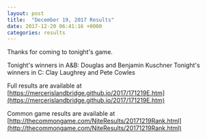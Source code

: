 ```yaml
---
layout: post
title:  "December 19, 2017 Results"
date: 2017-12-20 06:41:16 +0000
categories: results
---
```

Thanks for coming to tonight's game.

Tonight's winners in A&B: Douglas and Benjamin Kuschner
Tonight's winners in C: Clay Laughrey and Pete Cowles

Full results are available at [https://mercerislandbridge.github.io/2017/171219E.htm](https://mercerislandbridge.github.io/2017/171219E.htm)

Common game results are available at [http://thecommongame.com/NiteResults/20171219Rank.html](http://thecommongame.com/NiteResults/20171219Rank.html)
